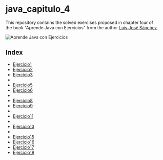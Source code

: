 # java_capitulo_4

This repository contains the solved exercises proposed in chapter four of the book "Aprende Java con Ejercicios" from the author [Luis José Sánchez](https://github.com/LuisJoseSanchez).

![Aprende Java con Ejercicios](https://github.com/LuisJoseSanchez/programacion/blob/master/aprendejava200.jpg)

## Index

- [Ejercicio1](https://github.com/marruiart/java_capitulo_4/blob/main/Ejercicio1.java)
- [Ejercicio2](https://github.com/marruiart/java_capitulo_4/blob/main/Ejercicio2.java)
- [Ejercicio3](https://github.com/marruiart/java_capitulo_4/blob/main/Ejercicio3.java)
- <!-- [Ejercicio4](https://github.com/marruiart/java_capitulo_4/blob/main/Ejercicio4.java) -->
- [Ejercicio5](https://github.com/marruiart/java_capitulo_4/blob/main/Ejercicio5.java)
- [Ejercicio6](https://github.com/marruiart/java_capitulo_4/blob/main/Ejercicio6.java)
- <!-- [Ejercicio7](https://github.com/marruiart/java_capitulo_4/blob/main/Ejercicio7.java) -->
- [Ejercicio8](https://github.com/marruiart/java_capitulo_4/blob/main/Ejercicio8.java)
- [Ejercicio9](https://github.com/marruiart/java_capitulo_4/blob/main/Ejercicio9.java)
- <!-- [Ejercicio10](https://github.com/marruiart/java_capitulo_4/blob/main/Ejercicio10.java) -->
- [Ejercicio11](https://github.com/marruiart/java_capitulo_4/blob/main/Ejercicio11.java)
- <!-- [Ejercicio12](https://github.com/marruiart/java_capitulo_4/blob/main/Ejercicio12.java) -->
- [Ejercicio13](https://github.com/marruiart/java_capitulo_4/blob/main/Ejercicio13.java)
- <!-- [Ejercicio14](https://github.com/marruiart/java_capitulo_4/blob/main/Ejercicio14.java) -->
- [Ejercicio15](https://github.com/marruiart/java_capitulo_4/blob/main/Ejercicio15.java)
- [Ejercicio16](https://github.com/marruiart/java_capitulo_4/blob/main/Ejercicio16.java)
- [Ejercicio17](https://github.com/marruiart/java_capitulo_4/blob/main/Ejercicio17.java)
- [Ejercicio18](https://github.com/marruiart/java_capitulo_4/blob/main/Ejercicio18.java)
<!-- - [Ejercicio19](https://github.com/marruiart/java_capitulo_4/blob/main/Ejercicio19.java)
- [Ejercicio20](https://github.com/marruiart/java_capitulo_4/blob/main/Ejercicio20.java)
- [Ejercicio21](https://github.com/marruiart/java_capitulo_4/blob/main/Ejercicio21.java)
- [Ejercicio22](https://github.com/marruiart/java_capitulo_4/blob/main/Ejercicio22.java)
- [Ejercicio23](https://github.com/marruiart/java_capitulo_4/blob/main/Ejercicio23.java)
- [Ejercicio24](https://github.com/marruiart/java_capitulo_4/blob/main/Ejercicio24.java)
- [Ejercicio25](https://github.com/marruiart/java_capitulo_4/blob/main/Ejercicio25.java)
- [Ejercicio26](https://github.com/marruiart/java_capitulo_4/blob/main/Ejercicio26.java)
- [Ejercicio27](https://github.com/marruiart/java_capitulo_4/blob/main/Ejercicio26.java)
- [Ejercicio28](https://github.com/marruiart/java_capitulo_4/blob/main/Ejercicio26.java)
- [Ejercicio29](https://github.com/marruiart/java_capitulo_4/blob/main/Ejercicio26.java) -->
